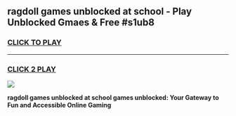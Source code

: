 
## ragdoll games unblocked at school - Play Unblocked Gmaes & Free #s1ub8
<h3>
<a href="https://premium.freeplayer.one?title=ragdoll_games_unblocked_at_school&ref=01M">CLICK TO PLAY</a></h3>
<hr>

<h3>
<a href="https://premium.freeplayer.one?title=ragdoll_games_unblocked_at_school&ref=01M">CLICK 2 PLAY</a>
  
</h3>

<a href="https://premium.freeplayer.one?title=ragdoll_games_unblocked_at_school&ref=01M"><img src="https://clearcache.store/games.png"></a>


**ragdoll games unblocked at school games unblocked: Your Gateway to Fun and Accessible Online Gaming**
